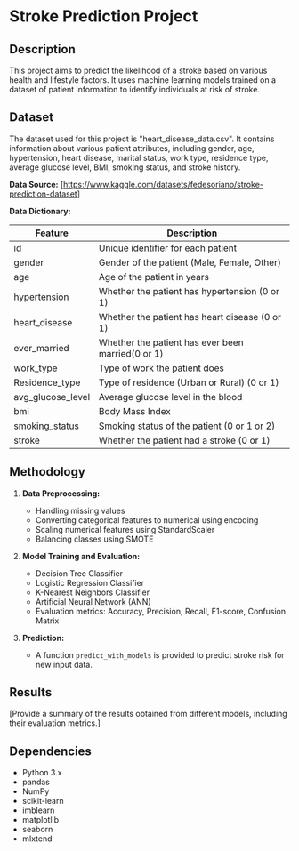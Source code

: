 # Stroke Prediction Project

## Description

This project aims to predict the likelihood of a stroke based on various health and lifestyle factors. It uses machine learning models trained on a dataset of patient information to identify individuals at risk of stroke.

## Dataset

The dataset used for this project is "heart_disease_data.csv". It contains information about various patient attributes, including gender, age, hypertension, heart disease, marital status, work type, residence type, average glucose level, BMI, smoking status, and stroke history.

**Data Source:** [https://www.kaggle.com/datasets/fedesoriano/stroke-prediction-dataset]

**Data Dictionary:**

| Feature          | Description                                     |
|-------------------|------------------------------------------------|
| id               | Unique identifier for each patient              |
| gender           | Gender of the patient (Male, Female, Other)     |
| age              | Age of the patient in years                     |
| hypertension     | Whether the patient has hypertension (0 or 1)   |
| heart_disease    | Whether the patient has heart disease (0 or 1)  |
| ever_married     | Whether the patient has ever been married(0 or 1)|
| work_type        | Type of work the patient does                  |
| Residence_type   | Type of residence (Urban or Rural)  (0 or 1)   |
| avg_glucose_level| Average glucose level in the blood             |
| bmi              | Body Mass Index                                |
| smoking_status   | Smoking status of the patient    (0 or 1 or 2) |
| stroke           | Whether the patient had a stroke (0 or 1)      |

## Methodology

1. **Data Preprocessing:**
   - Handling missing values
   - Converting categorical features to numerical using encoding
   - Scaling numerical features using StandardScaler
   - Balancing classes using SMOTE

2. **Model Training and Evaluation:**
   - Decision Tree Classifier
   - Logistic Regression Classifier
   - K-Nearest Neighbors Classifier
   - Artificial Neural Network (ANN)
   - Evaluation metrics: Accuracy, Precision, Recall, F1-score, Confusion Matrix

3. **Prediction:**
   - A function `predict_with_models` is provided to predict stroke risk for new input data.

## Results

[Provide a summary of the results obtained from different models, including their evaluation metrics.]

## Dependencies

-   Python 3.x
-   pandas
-   NumPy
-   scikit-learn
-   imblearn
-   matplotlib
-   seaborn
-   mlxtend
